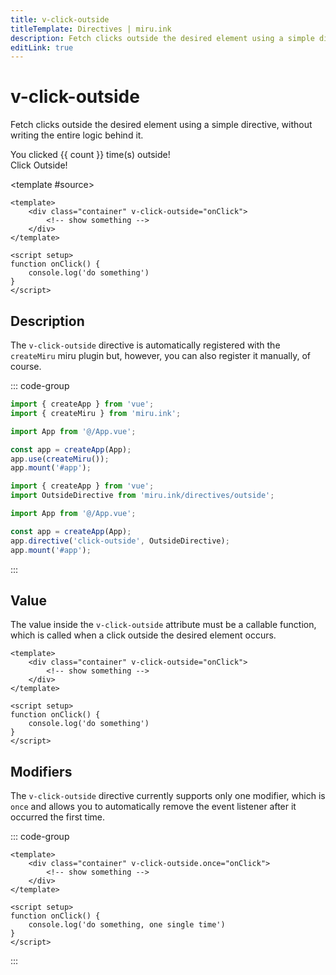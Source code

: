 ```yaml
---
title: v-click-outside
titleTemplate: Directives | miru.ink
description: Fetch clicks outside the desired element using a simple directive, without writing the entire logic behind it.
editLink: true
---
```


# v-click-outside <Badge text="v0.1.0" />

Fetch clicks outside the desired element using a simple directive, without writing the entire logic 
behind it.

<MiruSource component="v-click-outside">
<div class="flex flex-row items-center justify-center">
    <div class="flex items-center justify-center p-8 border border-gray-300 border-solid rounded-md bg-gray-50 dark:border-gray-500 dark:bg-gray-800"
        v-click-outside="onClick">
        <div v-if="clicked" class="select-none">You clicked <span class="tabular-nums">{{ count }}</span> time(s) outside!</div>
        <div v-else class="select-none">Click Outside!</div>
    </div>
</div>

<template #source>

```vue
<template>
    <div class="container" v-click-outside="onClick">
        <!-- show something -->
    </div>
</template>

<script setup>
function onClick() {
    console.log('do something')
}
</script>
```

</template>
</MiruSource>

## Description

The `v-click-outside` directive is automatically registered with the `createMiru` miru plugin but, 
however, you can also register it manually, of course.

::: code-group

```ts [src/app.ts - Plugin]{2,7}
import { createApp } from 'vue';
import { createMiru } from 'miru.ink';

import App from '@/App.vue';

const app = createApp(App);
app.use(createMiru());
app.mount('#app');
```

```ts [src/app.ts - Manual]{2,7}
import { createApp } from 'vue';
import OutsideDirective from 'miru.ink/directives/outside';

import App from '@/App.vue';

const app = createApp(App);
app.directive('click-outside', OutsideDirective);
app.mount('#app');
```

:::

## Value

The value inside the `v-click-outside` attribute must be a callable function, which is called when 
a click outside the desired element occurs.

```vue
<template>
    <div class="container" v-click-outside="onClick">
        <!-- show something -->
    </div>
</template>

<script setup>
function onClick() {
    console.log('do something')
}
</script>
```

## Modifiers

The `v-click-outside` directive currently supports only one modifier, which is `once` and allows you 
to automatically remove the event listener after it occurred the first time.

::: code-group

```vue [once]
<template>
    <div class="container" v-click-outside.once="onClick">
        <!-- show something -->
    </div>
</template>

<script setup>
function onClick() {
    console.log('do something, one single time')
}
</script>
```

:::

<script setup>
import { ref } from 'vue';

const clicked = ref(false);
const count = ref(0);

function onClick() {
    clicked.value = true;
    count.value = count.value+1;
}
</script>
